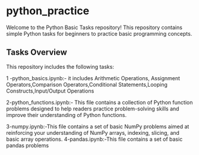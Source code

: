 # python_practice
Welcome to the Python Basic Tasks repository! This repository contains simple Python tasks for beginners to practice basic programming concepts.
## Tasks Overview

This repository includes the following tasks:

1 -python_basics.ipynb:-  it includes Arithmetic Operations, Assignment Operators,Comparison Operators,Conditional Statements,Looping 
                          Constructs,Input/Output Operations
                          
2-python_functions.ipynb:- This file contains a collection of Python function problems designed to help readers practice problem-solving 
                           skills and improve their understanding of Python functions.
                       
3-numpy.ipynb:-This file contains a set of basic NumPy problems aimed at reinforcing your understanding of NumPy arrays, indexing, slicing, 
                and basic array operations.
4-pandas.ipynb:-This file contains a set of basic pandas problems
